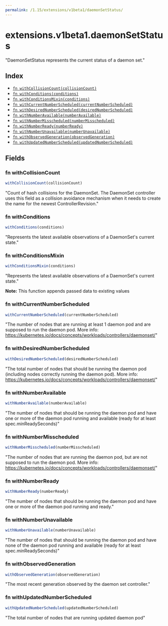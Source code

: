 ```yaml
---
permalink: /1.15/extensions/v1beta1/daemonSetStatus/
---
```


# extensions.v1beta1.daemonSetStatus

"DaemonSetStatus represents the current status of a daemon set."

## Index

* [`fn withCollisionCount(collisionCount)`](#fn-withcollisioncount)
* [`fn withConditions(conditions)`](#fn-withconditions)
* [`fn withConditionsMixin(conditions)`](#fn-withconditionsmixin)
* [`fn withCurrentNumberScheduled(currentNumberScheduled)`](#fn-withcurrentnumberscheduled)
* [`fn withDesiredNumberScheduled(desiredNumberScheduled)`](#fn-withdesirednumberscheduled)
* [`fn withNumberAvailable(numberAvailable)`](#fn-withnumberavailable)
* [`fn withNumberMisscheduled(numberMisscheduled)`](#fn-withnumbermisscheduled)
* [`fn withNumberReady(numberReady)`](#fn-withnumberready)
* [`fn withNumberUnavailable(numberUnavailable)`](#fn-withnumberunavailable)
* [`fn withObservedGeneration(observedGeneration)`](#fn-withobservedgeneration)
* [`fn withUpdatedNumberScheduled(updatedNumberScheduled)`](#fn-withupdatednumberscheduled)

## Fields

### fn withCollisionCount

```ts
withCollisionCount(collisionCount)
```

"Count of hash collisions for the DaemonSet. The DaemonSet controller uses this field as a collision avoidance mechanism when it needs to create the name for the newest ControllerRevision."

### fn withConditions

```ts
withConditions(conditions)
```

"Represents the latest available observations of a DaemonSet's current state."

### fn withConditionsMixin

```ts
withConditionsMixin(conditions)
```

"Represents the latest available observations of a DaemonSet's current state."

**Note:** This function appends passed data to existing values

### fn withCurrentNumberScheduled

```ts
withCurrentNumberScheduled(currentNumberScheduled)
```

"The number of nodes that are running at least 1 daemon pod and are supposed to run the daemon pod. More info: https://kubernetes.io/docs/concepts/workloads/controllers/daemonset/"

### fn withDesiredNumberScheduled

```ts
withDesiredNumberScheduled(desiredNumberScheduled)
```

"The total number of nodes that should be running the daemon pod (including nodes correctly running the daemon pod). More info: https://kubernetes.io/docs/concepts/workloads/controllers/daemonset/"

### fn withNumberAvailable

```ts
withNumberAvailable(numberAvailable)
```

"The number of nodes that should be running the daemon pod and have one or more of the daemon pod running and available (ready for at least spec.minReadySeconds)"

### fn withNumberMisscheduled

```ts
withNumberMisscheduled(numberMisscheduled)
```

"The number of nodes that are running the daemon pod, but are not supposed to run the daemon pod. More info: https://kubernetes.io/docs/concepts/workloads/controllers/daemonset/"

### fn withNumberReady

```ts
withNumberReady(numberReady)
```

"The number of nodes that should be running the daemon pod and have one or more of the daemon pod running and ready."

### fn withNumberUnavailable

```ts
withNumberUnavailable(numberUnavailable)
```

"The number of nodes that should be running the daemon pod and have none of the daemon pod running and available (ready for at least spec.minReadySeconds)"

### fn withObservedGeneration

```ts
withObservedGeneration(observedGeneration)
```

"The most recent generation observed by the daemon set controller."

### fn withUpdatedNumberScheduled

```ts
withUpdatedNumberScheduled(updatedNumberScheduled)
```

"The total number of nodes that are running updated daemon pod"